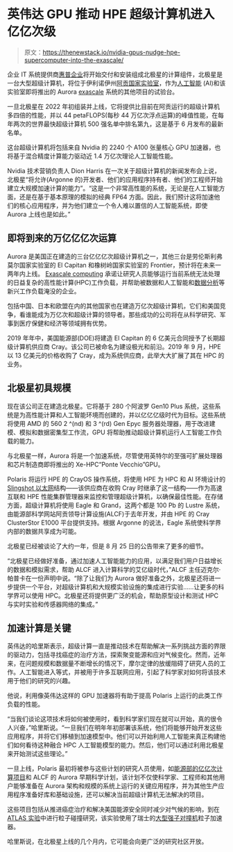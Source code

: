 # 英伟达 GPU 推动 HPE 超级计算机进入亿亿次级

> 原文：<https://thenewstack.io/nvidia-gpus-nudge-hpe-supercomputer-into-the-exascale/>

企业 IT 系统提供商[惠普企业](https://www.hpe.com/us/en/home.html)将开始交付和安装组成北极星的计算组件，北极星是一台大型超级计算机，将位于伊利诺伊州[阿贡国家实验室](https://www.anl.gov/)，作为[人工智能](https://thenewstack.io/what-is-real-artificial-intelligence/) (AI)和该实验室即将推出的 Aurora [exascale](https://en.wikipedia.org/wiki/Exascale_computing) 系统的其他项目的试验台。

一旦北极星在 2022 年初组装并上线，它将提供比目前在阿贡运行的超级计算机多四倍的性能，并以 44 petaFLOPS(每秒 44 万亿次浮点运算)的峰值性能，在每年两次的世界最快超级计算机 500 强名单中排名第九，这是基于 6 月发布的最新名单。

这台超级计算机将包括来自 Nvidia 的 2240 个 A100 张量核心 GPU 加速器，也将基于混合精度计算能力驱动近 1.4 万亿次理论人工智能性能。

Nvidia 技术营销负责人 Dion Harris 在一次关于超级计算机的新闻发布会上说，北极星“将允许(Argonne 的)开发者、他们的应用程序持有者、他们的工程师开始建立大规模加速计算的能力”。“这是一个非常高性能的系统，无论是在人工智能方面，还是在基于基本原理的模拟的经典 FP64 方面。因此，我们预计这将加速他们的核心应用程序，并为他们建立一个令人难以置信的人工智能系统，即使 Aurora 上线也是如此。”

## **即将到来的万亿亿亿次运算**

Aurora 是美国正在建造的三台亿亿亿次超级计算机之一，其他三台是劳伦斯利弗莫尔国家实验室的 El Capitan 和橡树岭国家实验室的 Frontier，预计将在未来一两年内上线。 [Exascale computing](https://www.lanl.gov/projects/exascale-computing-project/index.php) 承诺让研究人员能够运行当前系统无法处理的日益复杂的高性能计算(HPC)工作负载，并帮助被数据和人工智能和[数据分析](https://thenewstack.io/redefine-customer-data-analytics-using-an-open-source-stack/)等新兴工作负载淹没的企业。

包括中国、日本和欧盟在内的其他国家也在建造万亿次超级计算机，它们和美国竞争，看谁能成为万亿次和超级计算的领导者。那些成功的公司将在从科学研究、军事到医疗保健和经济等领域拥有优势。

2019 年年中，美国能源部(DOE)将建造 El Capitan 的 6 亿美元合同授予了长期超级计算机供应商 Cray。该公司已被命名为建设极光和前沿。2019 年 9 月，HPE 以 13 亿美元的价格收购了 Cray，成为系统供应商，此举大大扩展了其在 HPC 的业务。

## **北极星初具规模**

现在该公司正在建造北极星。它将基于 280 个阿波罗 Gen10 Plus 系统，这些系统是为高性能计算和人工智能环境而创建的，并以亿亿亿级时代为目标。这些系统将使用 AMD 的 560 2 ^(nd) 和 3 ^(rd) Gen Epyc 服务器处理器，用于改进建模、模拟和数据密集型工作流，GPU 将帮助推动超级计算机运行人工智能工作负载的能力。

与北极星一样，Aurora 将是一个加速系统，尽管使用英特尔的至强可扩展处理器和芯片制造商即将推出的 Xe-HPC“Ponte Vecchio”GPU。

Polaris 将运行 HPE 的 CrayOS 操作系统，将使用 HPE 为 HPC 和 AI 环境设计的 [Slingshot 以太网](https://www.hpe.com/us/en/compute/hpc/slingshot-interconnect.html)结构——该供应商在收购 Cray 时继承了这一结构——作为高速互联和 HPE 性能集群管理器来监控和管理超级计算机，以确保最佳性能。在存储方面，超级计算机将使用 Eagle 和 Grand，这两个都是 100 Pb 的 Lustre 系统，由能源部科学网站阿贡领导计算设施(ALCF)于去年开发，并由 HPE 的 Cray ClusterStor E1000 平台提供支持。根据 Argonne 的说法，Eagle 系统使科学界内部的数据共享成为可能。

北极星已经被谈论了大约一年，但是 8 月 25 日的公告带来了更多的细节。

“北极星已经做好准备，通过加速人工智能能力的应用，以满足我们用户日益增长的数据和模拟需求，帮助 ALCF 进入计算科学的艾亿级时代，”ALCF 主任迈克尔·帕普卡在一份声明中说。“除了让我们为 Aurora 做好准备之外，北极星还将进一步提供一个平台，对超级计算机和大规模实验设施的集成进行实验……让更多的科学界可以使用 HPC。北极星还将提供更广泛的机会，帮助原型设计和测试 HPC 与实时实验和传感器网络的集成。”

## **加速计算是关键**

英伟达的哈里斯表示，超级计算一直是推动技术在帮助解决一系列挑战方面的界限的驱动力，包括寻找癌症的治疗方法，探索聚变能源和应对气候变化。然而，近年来，在问题规模和数据量不断增长的情况下，摩尔定律的放缓阻碍了研究人员的工作。人工智能进入等式，并被用于许多互联网应用，引起了科学家对如何将该技术用于他们的研究的兴趣。

他说，利用像英伟达这样的 GPU 加速器将有助于提高 Polaris 上运行的此类工作负载的性能。

“当我们谈论这项技术将如何被使用时，看到科学家们现在就可以开始，真的很令人兴奋，”哈里斯说。“一旦我们在明年年初部署该系统，他们将能够开始开发这些应用程序，并将它们移植到加速模型中。他们可以开始利用人工智能来真正构建他们如何看待这种融合 HPC 人工智能模型的能力。然后，他们可以通过利用北极星来开始测试这些理论。”

一旦上线，Polaris 最初将被参与这些计划的研究人员使用，如[能源部的亿亿次计算项目](https://www.exascaleproject.org/)和 ALCF 的 Aurora 早期科学计划，该计划不仅使科学家、工程师和其他用户能够准备在 Aurora 架构和规模的系统上运行的关键应用程序，并为其他生产应用程序准备好库和基础设施，还可以解决当前超级计算机无法解决的项目。

这些项目包括从推进癌症治疗和解决美国能源安全同时减少对气候的影响，到在 [ATLAS 实验](https://en.wikipedia.org/wiki/ATLAS_experiment)中进行粒子碰撞研究，该实验使用了瑞士的[大型强子对撞机](https://home.cern/science/accelerators/large-hadron-collider)粒子加速器。

哈里斯说，在北极星上线的几个月内，它可能会向更广泛的研究社区开放。

<svg xmlns:xlink="http://www.w3.org/1999/xlink" viewBox="0 0 68 31" version="1.1"><title>Group</title> <desc>Created with Sketch.</desc></svg>